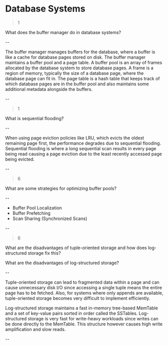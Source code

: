 # Database Systems

> 1

What does the buffer manager do in database systems?

--

The buffer manager manages buffers for the database, where a buffer is like a cache for database
pages stored on disk. The buffer manager maintains a buffer pool and a page table. A buffer pool
is an array of frames allocated by the database system to store database pages. A frame is a
region of memory, typically the size of a database page, where the database page can fit in.
The page table is a hash table that keeps track of which database pages are in the buffer pool
and also maintains some additional metadata alongside the buffers.

--

> 1

What is sequential flooding?

--

When using page eviction policies like LRU, which evicts the oldest remaining page first,
the performance degrades due to sequential flooding. Sequential flooding is where a long
sequential scan results in every page being read causing a page eviction due to the least
recently accessed page being evicted.

--

> 6

What are some strategies for optimizing buffer pools?

--

- Buffer Pool Localization
- Buffer Prefetching
- Scan Sharing (Synchronized Scans)

--

> 6

What are the disadvantages of tuple-oriented storage and how does log-structured storage fix this?

What are the disadvantages of log-structured storage?

--

Tuple-oriented storage can lead to fragmented data within a page and can cause unnecessary disk I/O
since accessing a single tuple means the entire page has to be fetched. Also, for systems where
only appends are available, tuple-oriented storage becomes very difficult to implement efficiently.

Log-structured storage maintains a fast in-memory tree-based MemTable and a set of key-value pairs
sorted in order called the SSTables. Log-structured storage is very fast for write-heavy workloads
since writes can be done directly to the MemTable. This structure however causes high write
amplification and slow reads.

--
